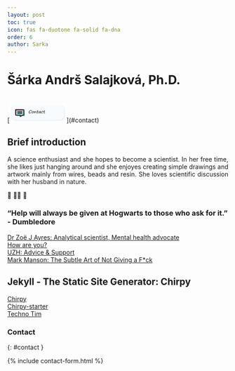 ```yaml
---
layout: post
toc: true
icon: fas fa-duotone fa-solid fa-dna
order: 6
author: Sarka
---
```



# Šárka Andrš Salajková, Ph.D.
<br>
[<img src="uploads/buttons_png/contact.png" width="130" alt="email"/>](#contact)


## Brief introduction
<p align="justify">
 A science enthusiast and she hopes to become a scientist. In her free time, she likes just hanging around and she enjoyes creating simple drawings and artwork mainly from wires, beads and resin. She loves scientific discussion with her husband in nature. 
</p>
🧬 🤸‍♀️ 🤘

<!--
## Bio
[More info](https://www.linkedin.com/in/%C5%A1%C3%A1rka-andr%C5%A1-salajkov%C3%A1-4ab582246/)

## Resources
<!--
### Just for fun
[OSEL](https://osel.cz/)<br>
[Compound Interest](https://www.compoundchem.com/)<br>
[The Charismatic Voice](https://www.youtube.com/@TheCharismaticVoice)<br>


### Favorite authors
[Robert Holdstock](https://cs.wikipedia.org/wiki/Robert_Holdstock)<br>
[Ben Aaronovitch](https://en.wikipedia.org/wiki/Ben_Aaronovitch)<br>
[Terry Pratchett](https://en.wikipedia.org/wiki/Terry_Pratchett)<br>
[Robert Fulghum](https://cs.wikipedia.org/wiki/Robert_Fulghum)<br>


### Active relax
[Origin: Artistics gymnastics Cheb](https://www.gymnastikacheb.cz/)<br>
[How it’s going - current coach: Eva Baggenstos](https://www.aerialhoop.ch/kontakt)<br>
[Aerial sport: Karin Odermatt](https://www.youtube.com/@karinodermattcoach)<br>
[Aerial sport:Cara Chapman](https://www.youtube.com/@cchapman1896)<br>
[Mobility training: Nina Strojnik](https://www.youtube.com/@NinaStrojnik)<br>
[Fitness: Maddie Lymburner](https://www.youtube.com/@MadFit)<br>
-->

### “Help will always be given at Hogwarts to those who ask for it.” - Dumbledore
[Dr Zoë J Ayres: Analytical scientist, Mental health advocate](https://www.zjayres.com/)<br>
[How are you?](https://www.how-are-you.ch/)<br>
[UZH: Advice & Support](https://www.students.uzh.ch/en/advice.html)<br>
[Mark Manson: The Subtle Art of Not Giving a F*ck](https://markmanson.net/)<br>



## Jekyll - The Static Site Generator: Chirpy
[Chirpy](https://chirpy.cotes.page/)<br>
[Chirpy-starter](https://github.com/cotes2020/chirpy-starter)<br>
[Techno Tim](https://technotim.live/posts/jekyll-docs-site/#creating-a-post)<br>




<!--
[Gerald Tuimaleali'ifano](https://geraldtui.com/)<br>
[Denise Case: Embedding a Calendar in a GitHub Pages Website](https://denisecase.github.io/web%20development/2015/07/10/add-calender-to-site/)
[Jinchao Li](https://jinchaoli.com/)<br>
[lazy Ren](https://lazyren.github.io/about/)


#### Chirpy: Change the Home page from Blog to Page
The life is too short to make it difficult ... but there are most likely better ways .... 

I made changes in `index.html`.

Original:
```bash
---
layout: home
# Index page
---
```

Current:
```bash
---
layout: page
# Index page
---

<!DOCTYPE html>

<div class="container">
    <img src="uploads/ProfilePic/Untitled-2.png" alt="Description of image" class="center">
</div>

<html>
  <head>
    <title>Landing Page</title>
  </head>
  <body>
    <h1></h1>
    
  </body>
</html>
```
-->

### Contact 
{: #contact }


{% include contact-form.html %}